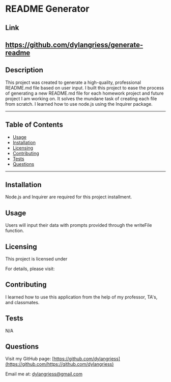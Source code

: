 # README Generator

## Link

## https://github.com/dylangriess/generate-readme

## Description

This project was created to generate a high-quality, professional README.md file based on user input.
I built this project to ease the process of generating a new README.md file for each homework project and future project I am working on.
It solves the mundane task of creating each file from scratch.
I learned how to use node.js using the Inquirer package.

---

## Table of Contents

- [Usage](#usage)
- [Installation](#installation)
- [Licensing](#licensing)
- [Contributing](#contributing)
- [Tests](#tests)
- [Questions](#questions)

---

## Installation

Node.js and Inquirer are required for this project installment.

## Usage

Users will input their data with prompts provided through the writeFile function.

## Licensing

This project is licensed under

For details, please visit:

## Contributing

I learned how to use this application from the help of my professor, TA's, and classmates.

## Tests

N/A

## Questions

Visit my GitHub page: [https://github.com/dylangriess](https://github.com/https://github.com/dylangriess)

Email me at: [dylangriess@gmail.com](dylangriess@gmail.com)
